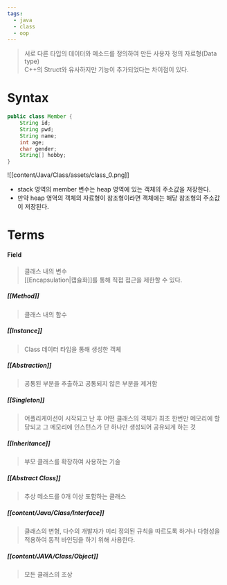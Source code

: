 ```yaml
---
tags:
  - java
  - class
  - oop
---
```

> 서로 다른 타입의 데이터와 메소드를 정의하여 만든 사용자 정의 자료형(Data type)<br/>
> C++의 Struct와 유사하지만 기능이 추가되었다는 차이점이 있다.

# Syntax
```Java
public class Member {  
    String id;  
    String pwd;  
    String name;  
    int age;  
    char gender;  
    String[] hobby;  
}
```

![[content/Java/Class/assets/class_0.png]]

- stack 영역의 member 변수는 heap 영역에 있는 객체의 주소값을 저장한다.
- 만약 heap 영역의 객체의 자료형이 참조형이라면 객체에는 해당 참조형의 주소값이 저장된다.


# Terms
#### Field
> 클래스 내의 변수<br/>
> [[Encapsulation|캡슐화]]를 통해 직접 접근을 제한할 수 있다.

##### [[Method]]
> 클래스 내의 함수

##### [[Instance]]
> Class 데이터 타입을 통해 생성한 객체

##### [[Abstraction]]
> 공통된 부분을 추출하고 공통되지 않은 부분을 제거함

##### [[Singleton]]
> 어플리케이션이 시작되고 난 후 어떤 클래스의 객체가 최초 한번만 메모리에 할당되고 그 메모리에 인스턴스가 단 하나만 생성되어 공유되게 하는 것

##### [[Inheritance]]
> 부모 클래스를 확장하여 사용하는 기술

##### [[Abstract Class]]
> 추상 메소드를 0개 이상 포함하는 클래스

##### [[content/Java/Class/Interface]]
> 클래스의 변형, 다수의 개발자가 미리 정의된 규칙을 따르도록 하거나 다형성을 적용하여 동적 바인딩을 하기 위해 사용한다.

##### [[content/JAVA/Class/Object]]
> 모든 클래스의 조상